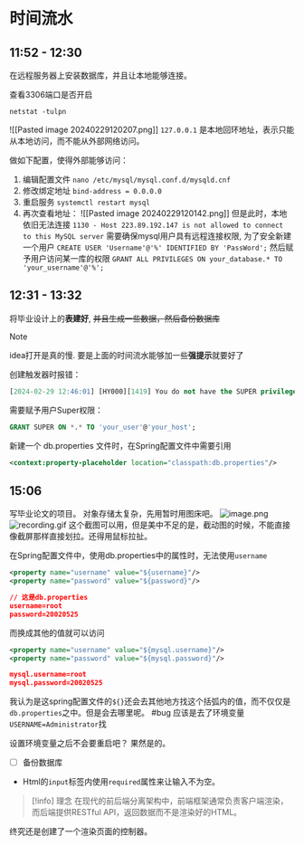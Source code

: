 # 时间流水
## 11:52 - 12:30
在远程服务器上安装数据库，并且让本地能够连接。

查看3306端口是否开启
```shell
netstat -tulpn
```
![[Pasted image 20240229120207.png]]
`127.0.0.1` 是本地回环地址，表示只能从本地访问，而不能从外部网络访问。

做如下配置，使得外部能够访问：
1. 编辑配置文件 `nano /etc/mysql/mysql.conf.d/mysqld.cnf`
2. 修改绑定地址 `bind-address = 0.0.0.0`
3. 重启服务 `systemctl restart mysql`
4. 再次查看地址：
![[Pasted image 20240229120142.png]]
但是此时，本地依旧无法连接
`1130 - Host 223.89.192.147 is not allowed to connect to this MySQL server`
需要确保mysql用户具有远程连接权限, 为了安全新建一个用户
`CREATE USER 'Username'@'%' IDENTIFIED BY 'PassWord';`
然后赋予用户访问某一库的权限
`GRANT ALL PRIVILEGES ON your_database.* TO 'your_username'@'%';`

## 12:31 - 13:32
将毕业设计上的**表建好**, ~~并且生成一些数据，然后备份数据库~~

> [!NOTE] 
> idea打开是真的慢.
> 要是上面的时间流水能够加一些**强提示**就要好了
> 

创建触发器时报错：
```sql
[2024-02-29 12:46:01] [HY000][1419] You do not have the SUPER privilege and binary logging is enabled (you *might* want to use the less safe log_bin_trust_function_creators variable)
```
需要赋予用户Super权限：
```sql
GRANT SUPER ON *.* TO 'your_user'@'your_host';
```

新建一个 db.properties 文件时，在Spring配置文件中需要引用
```xml
<context:property-placeholder location="classpath:db.properties"/>
```

## 15:06
写毕业论文的项目。
对象存储太复杂，先用暂时用图床吧。
![image.png](http://s9lyq37of.hb-bkt.clouddn.com/20240229161953.png)
![recording.gif](http://s9lyq37of.hb-bkt.clouddn.com/recording.gif)
这个截图可以用，但是美中不足的是，截动图的时候，不能直接像截屏那样直接划拉。还得用鼠标拉扯。

在Spring配置文件中，使用db.properties中的属性时，无法使用`username`
```xml
<property name="username" value="${username}"/>  
<property name="password" value="${password}"/>
```
```json
// 这是db.properties
username=root  
password=20020525
```
而换成其他的值就可以访问
```xml
<property name="username" value="${mysql.username}"/>  
<property name="password" value="${mysql.password}"/>
```
```json
mysql.username=root  
mysql.password=20020525
```
我认为是这spring配置文件的`${}`还会去其他地方找这个括弧内的值，而不仅仅是 `db.properties`之中。但是会去哪里呢。 #bug
应该是去了环境变量`USERNAME=Administrator`找

设置环境变量之后不会要重启吧？
果然是的。

- [ ] 备份数据库

- Html的`input`标签内使用`required`属性来让输入不为空。


> [!info] 理念
> 在现代的前后端分离架构中，前端框架通常负责客户端渲染，而后端提供RESTful API，返回数据而不是渲染好的HTML。 

终究还是创建了一个渲染页面的控制器。